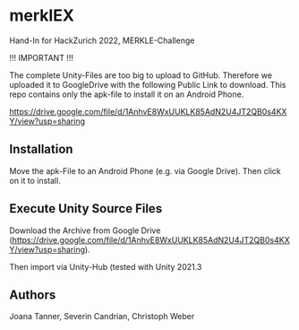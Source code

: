# merklEX

Hand-In for HackZurich 2022, MERKLE-Challenge

!!! IMPORTANT !!!

The complete Unity-Files are too big to upload to GitHub. Therefore we uploaded it to GoogleDrive with the following Public Link to download. This repo contains only the apk-file to install it on an Android Phone.

https://drive.google.com/file/d/1AnhvE8WxUUKLK85AdN2U4JT2QB0s4KXY/view?usp=sharing

## Installation
Move the apk-File to an Android Phone (e.g. via Google Drive). Then click on it to install.

## Execute Unity Source Files
Download the Archive from Google Drive (https://drive.google.com/file/d/1AnhvE8WxUUKLK85AdN2U4JT2QB0s4KXY/view?usp=sharing). 

Then import via Unity-Hub (tested with Unity 2021.3


## Authors
Joana Tanner, Severin Candrian, Christoph Weber
